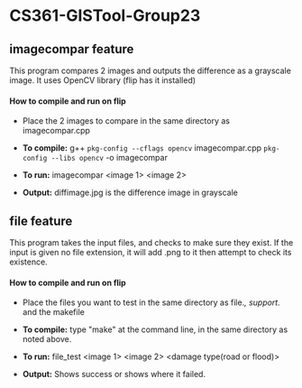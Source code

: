# CS361-GISTool-Group23

## imagecompar feature 

This program compares 2 images and outputs the difference as a grayscale image.
It uses OpenCV library (flip has it installed)  

#### How to compile and run on flip

- Place the 2 images to compare in the same directory as imagecompar.cpp

- **To compile:** g++ `pkg-config --cflags opencv` imagecompar.cpp `pkg-config --libs opencv` -o imagecompar  
- **To run:** imagecompar <image 1> <image 2>
- **Output:** diffimage.jpg is the difference image in grayscale

## file feature

This program takes the input files, and checks to make sure they exist. 
If the input is given no file extension, it will add .png to it then attempt to check its existence.

#### How to compile and run on flip

- Place the files you want to test in the same directory as file.*, support.* and the makefile

- **To compile:** type "make" at the command line, in the same directory as noted above.  
- **To run:** file_test <image 1> <image 2> <damage type(road or flood)>
- **Output:** Shows success or shows where it failed.
